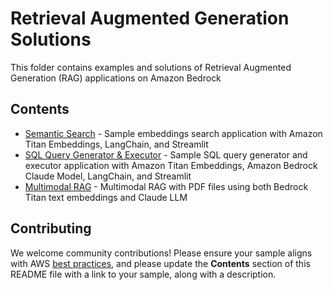 # Retrieval Augmented Generation Solutions

This folder contains examples and solutions of Retrieval Augmented Generation (RAG) applications on Amazon Bedrock


## Contents

- [Semantic Search](semantic-search) - Sample embeddings search application with Amazon Titan Embeddings, LangChain, and Streamlit
- [SQL Query Generator & Executor](sql-query-generator) - Sample SQL query generator and executor application with Amazon Titan Embeddings, Amazon Bedrock Claude Model, LangChain, and Streamlit
- [Multimodal RAG](multimodal-rag-pdf) -  Multimodal RAG with PDF files using both Bedrock Titan text embeddings and Claude LLM

## Contributing

We welcome community contributions! Please ensure your sample aligns with AWS [best practices](https://aws.amazon.com/architecture/well-architected/), and please update the **Contents** section of this README file with a link to your sample, along with a description.
